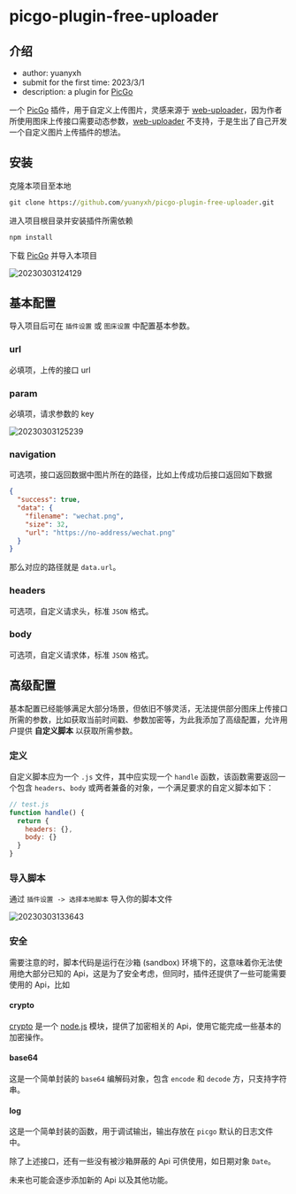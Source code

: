 # picgo-plugin-free-uploader

## 介绍

- author: yuanyxh
- submit for the first time: 2023/3/1
- description: a plugin for [PicGo]

一个 [PicGo] 插件，用于自定义上传图片，灵感来源于 [web-uploader]，因为作者所使用图床上传接口需要动态参数，[web-uploader] 不支持，于是生出了自己开发一个自定义图片上传插件的想法。

## 安装

克隆本项目至本地

```cmd
git clone https://github.com/yuanyxh/picgo-plugin-free-uploader.git
```

进入项目根目录并安装插件所需依赖

```cmd
npm install
```

下载 [PicGo] 并导入本项目

![20230303124129](http://qkc148.bvimg.com/18470/fff80ff0a2a8ac3a.png)

## 基本配置

导入项目后可在 `插件设置` 或 `图床设置` 中配置基本参数。

### url

必填项，上传的接口 url

### param

必填项，请求参数的 key

![20230303125239](http://qkc148.bvimg.com/18470/03a5380376942b51.png)

### navigation

可选项，接口返回数据中图片所在的路径，比如上传成功后接口返回如下数据

```json
{
  "success": true,
  "data": {
    "filename": "wechat.png",
    "size": 32,
    "url": "https://no-address/wechat.png"
  }
}
```

那么对应的路径就是 `data.url`。

### headers

可选项，自定义请求头，标准 `JSON` 格式。

### body

可选项，自定义请求体，标准 `JSON` 格式。

## 高级配置

基本配置已经能够满足大部分场景，但依旧不够灵活，无法提供部分图床上传接口所需的参数，比如获取当前时间戳、参数加密等，为此我添加了高级配置，允许用户提供 **自定义脚本** 以获取所需参数。

### 定义

自定义脚本应为一个 `.js` 文件，其中应实现一个 `handle` 函数，该函数需要返回一个包含 `headers`、`body` 或两者兼备的对象，一个满足要求的自定义脚本如下：

```js
// test.js
function handle() {
  return {
    headers: {},
    body: {}
  }
}
```

### 导入脚本

通过 `插件设置 -> 选择本地脚本` 导入你的脚本文件

![20230303133643](http://qkc148.bvimg.com/18470/90da0ae6e17fd966.png)

### 安全

需要注意的时，脚本代码是运行在沙箱 (sandbox) 环境下的，这意味着你无法使用绝大部分已知的 Api，这是为了安全考虑，但同时，插件还提供了一些可能需要使用的 Api，比如

#### crypto

[crypto] 是一个 [node.js] 模块，提供了加密相关的 Api，使用它能完成一些基本的加密操作。

#### base64

这是一个简单封装的 `base64` 编解码对象，包含 `encode` 和 `decode` 方，只支持字符串。

#### log

这是一个简单封装的函数，用于调试输出，输出存放在 `picgo` 默认的日志文件中。

除了上述接口，还有一些没有被沙箱屏蔽的 Api 可供使用，如日期对象 `Date`。

未来也可能会逐步添加新的 Api 以及其他功能。

[PicGo]: https://picgo.github.io/PicGo-Doc/zh/guide/
[web-uploader]: https://github.com/yuki-xin/picgo-plugin-web-uploader
[crypto]: http://nodejs.cn/api/crypto.html
[node.js]: http://nodejs.cn/
